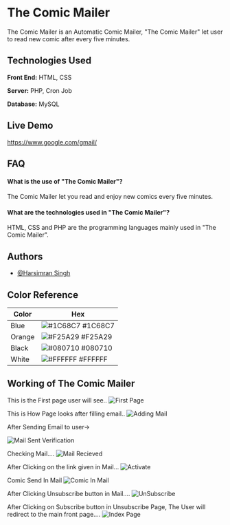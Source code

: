 
# The Comic Mailer

The Comic Mailer is an Automatic Comic Mailer, "The Comic Mailer" let user to read new comic after every five minutes.


## Technologies Used

**Front End:** HTML, CSS

**Server:** PHP, Cron Job

**Database:** MySQL


## Live Demo

https://www.google.com/gmail/
## FAQ

#### What is the use of "The Comic Mailer"?
The Comic Mailer let you read and enjoy new comics every five minutes.


#### What are the technologies used in "The Comic Mailer"?

HTML, CSS and PHP are the programming languages mainly used in "The Comic Mailer".

## Authors

- [@Harsimran Singh](https://github.com/HarsimranSingh11)


## Color Reference

| Color             | Hex                                                                |
| ----------------- | ------------------------------------------------------------------ |
| Blue | ![#1C68C7](https://via.placeholder.com/10/1C68C7?text=+) #1C68C7 |
| Orange | ![#F25A29](https://via.placeholder.com/10/F25A29?text=+) #F25A29 |
| Black | ![#080710](https://via.placeholder.com/10/080710?text=+) #080710 |
| White | ![#FFFFFF](https://via.placeholder.com/10/FFFFFF?text=+) #FFFFFF |


## Working of The Comic Mailer
This is the First page user will see..
![First Page](https://i.pinimg.com/originals/ef/f9/d0/eff9d0af64fa018dd7a814d2a2774bb5.jpg)

This is How Page looks after filling email..
![Adding Mail](https://i.pinimg.com/originals/fd/05/77/fd05770510c3f9141cd77781c16ded7b.jpg)

After Sending Email to user->

![Mail Sent Verification](https://i.pinimg.com/originals/72/fc/ab/72fcab79fc72ab7e600ee9c7410f286b.jpg)

Checking Mail....
![Mail Recieved](https://i.pinimg.com/originals/e0/82/9c/e0829cf5c004e525dfb626f103882a9e.jpg)

After Clicking on the link given in Mail...
![Activate ](https://i.pinimg.com/originals/72/16/56/72165656d7725f6f881313332f3383a3.jpg)

Comic Send In Mail
![Comic In Mail](https://i.pinimg.com/originals/55/10/3c/55103c290fa701edab4582224604bb86.jpg)

After Clicking Unsubscribe button in Mail....
![UnSubscribe](https://i.pinimg.com/originals/d2/ee/74/d2ee7448e6bd1743817e82c2e68fbb01.jpg)

After Clicking on Subscribe button in Unsubscribe Page, The User will redirect to the main front page....
![Index Page](https://i.pinimg.com/originals/ef/f9/d0/eff9d0af64fa018dd7a814d2a2774bb5.jpg)
